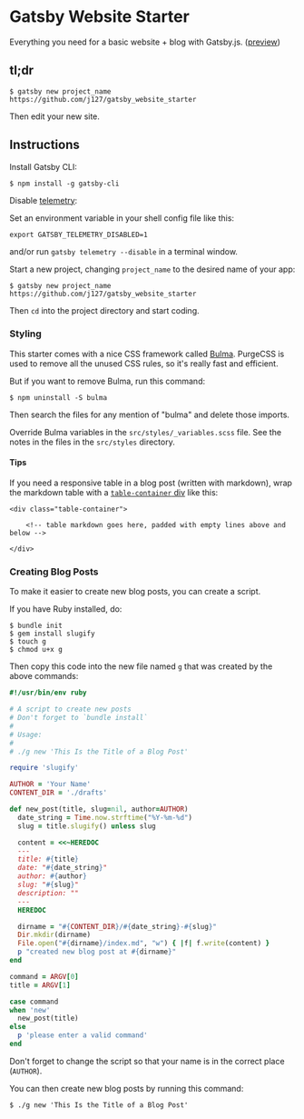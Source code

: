 # Gatsby Website Starter

Everything you need for a basic website + blog with Gatsby.js. ([preview](https://gatsby-website-starter.netlify.app/))

## tl;dr

```text
$ gatsby new project_name https://github.com/j127/gatsby_website_starter
```

Then edit your new site.

## Instructions

Install Gatsby CLI:

```text
$ npm install -g gatsby-cli
```

Disable [telemetry](https://www.gatsbyjs.org/docs/telemetry/):

Set an environment variable in your shell config file like this:

```text
export GATSBY_TELEMETRY_DISABLED=1
```

and/or run `gatsby telemetry --disable` in a terminal window.

Start a new project, changing `project_name` to the desired name of your app:

```text
$ gatsby new project_name https://github.com/j127/gatsby_website_starter
```

Then `cd` into the project directory and start coding.

### Styling

This starter comes with a nice CSS framework called [Bulma](https://bulma.io/). PurgeCSS is used to remove all the unused CSS rules, so it's really fast and efficient.

But if you want to remove Bulma, run this command:

```
$ npm uninstall -S bulma
```

Then search the files for any mention of "bulma" and delete those imports.

Override Bulma variables in the `src/styles/_variables.scss` file. See the notes in the files in the `src/styles` directory.

#### Tips

If you need a responsive table in a blog post (written with markdown), wrap the markdown table with a [`table-container` div](https://bulma.io/documentation/elements/table/#table-container) like this:

```
<div class="table-container">

    <!-- table markdown goes here, padded with empty lines above and below -->

</div>
```

### Creating Blog Posts

To make it easier to create new blog posts, you can create a script.

If you have Ruby installed, do:

```text
$ bundle init
$ gem install slugify
$ touch g
$ chmod u+x g
```

Then copy this code into the new file named `g` that was created by the above commands:

```ruby
#!/usr/bin/env ruby

# A script to create new posts
# Don't forget to `bundle install`
#
# Usage:
#
# ./g new 'This Is the Title of a Blog Post'

require 'slugify'

AUTHOR = 'Your Name'
CONTENT_DIR = './drafts'

def new_post(title, slug=nil, author=AUTHOR)
  date_string = Time.now.strftime("%Y-%m-%d")
  slug = title.slugify() unless slug

  content = <<~HEREDOC
  ---
  title: #{title}
  date: "#{date_string}"
  author: #{author}
  slug: "#{slug}"
  description: ""
  ---
  HEREDOC

  dirname = "#{CONTENT_DIR}/#{date_string}-#{slug}"
  Dir.mkdir(dirname)
  File.open("#{dirname}/index.md", "w") { |f| f.write(content) }
  p "created new blog post at #{dirname}"
end

command = ARGV[0]
title = ARGV[1]

case command
when 'new'
  new_post(title)
else
  p 'please enter a valid command'
end
```

Don't forget to change the script so that your name is in the correct place (`AUTHOR`).

You can then create new blog posts by running this command:

```text
$ ./g new 'This Is the Title of a Blog Post'
```

